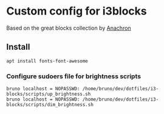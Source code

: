 # Custom config for i3blocks

Based on the great blocks collection by [Anachron](https://github.com/Anachron/i3blocks)

## Install

`apt install fonts-font-awesome`

### Configure sudoers file for brightness scripts

```
bruno localhost = NOPASSWD: /home/bruno/dev/dotfiles/i3-blocks/scripts/up_brightness.sh
bruno localhost = NOPASSWD: /home/bruno/dev/dotfiles/i3-blocks/scripts/dim_brightness.sh
```
